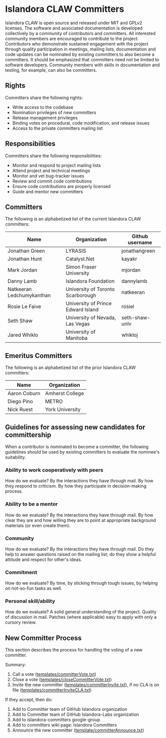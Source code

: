 # Islandora CLAW Committers

Islandora CLAW is open source and released under MIT and GPLv2 licenses. The software and associated documentation is developed collectively by a community of contributors and committers. All interested community members are encouraged to contribute to the project. Contributors who demonstrate sustained engagement with the project through quality participation in meetings, mailing lists, documentation and code updates can be nominated by existing committers to also become a committers. It should be emphasized that committers need not be limited to software developers. Community members with skills in documentation and testing, for example, can also be committers.

## Rights

Committers share the following rights:

* Write access to the codebase
* Nomination privileges of new committers
* Release management privileges
* Binding votes on procedural, code modification, and release issues
* Access to the private committers mailing list

## Responsibilities

Committers share the following responsibilities:

* Monitor and respond to project mailing lists
* Attend project and technical meetings
* Monitor and vet bug-tracker issues
* Review and commit code contributions
* Ensure code contributions are properly licensed
* Guide and mentor new committers

## Committers

The following is an alphabetized list of the current Islandora CLAW committers:

| Name                        | Organization                      | Github username |
|-----------------------------|-----------------------------------|-------------|
| Jonathan Green              | LYRASIS                           | jonathangreen |
| Jonathan Hunt               | Catalyst.Net                      | kayakr      | 
| Mark Jordan                 | Simon Fraser University           | mjordan     |
| Danny Lamb                  | Islandora Foundation              | dannylamb   |
| Natkeeran Ledchumykanthan   | University of Toronto Scarborough | natkeeran   |
| Rosie Le Faive              | University of Prince Edward Island| rosiel      |
| Seth Shaw                   | University of Nevada, Las Vegas   | seth-shaw-unlv |
| Jared Whiklo                | University of Manitoba            | whikloj     |

## Emeritus Committers

The following is an alphabetized list of the prior Islandora CLAW committers:

| Name                        | Organization                      |
|-----------------------------|-----------------------------------|
| Aaron Coburn                | Amherst College                   |
| Diego Pino                  | METRO                             |
| Nick Ruest                  | York University                   |


## Guidelines for assessing new candidates for committership

When a contributor is nominated to become a committer, the following guidelines should be used by existing committers to evaluate the nominee's suitability.

### Ability to work cooperatively with peers

How do we evaluate? By the interactions they have through mail. By how they respond to criticism. By how they participate in decision-making process.

### Ability to be a mentor

How do we evaluate? By the interactions they have through mail. By how clear they are and how willing they are to point at appropriate background materials (or even create them).

### Community

How do we evaluate? By the interactions they have through mail. Do they help to answer questions raised on the mailing list; do they show a helpful attitude and respect for other's ideas.

### Commitment

How do we evaluate? By time, by sticking through tough issues, by helping on not-so-fun tasks as well.

### Personal skill/ability

How do we evaluate? A solid general understanding of the project. Quality of discussion in mail. Patches (where applicable) easy to apply with only a cursory review.

## New Committer Process

This section describes the process for handling the voting of a new committer.

Summary:

1. Call a vote ([templates/committerVote.txt](https://raw.githubusercontent.com/Islandora-CLAW/CLAW/master/docs/contributing/templates/committerVote.txt))
2. Close a vote ([templates/closeCommitterVote.txt](https://raw.githubusercontent.com/Islandora-CLAW/CLAW/master/docs/contributing/templates/closeCommitterVote.txt))
3. Invite the new committer ([templates/committerInvite.txt](https://raw.githubusercontent.com/Islandora-CLAW/CLAW/master/docs/contributing/templates/committerInvite.txt)), if no CLA is on file ([templates/committerInviteCLA.txt](https://raw.githubusercontent.com/Islandora-CLAW/CLAW/master/docs/contributing/templates/committerInviteCLA.txt))

If they accept, then do:

1. Add to Committer team of GitHub Islandora organization
2. Add to Committer team of GitHub Islandora-Labs organization
3. Add to islandora-committers google-group
4. Add to committers wiki page: Islandora Committers 
5. Announce the new committer ([template/committerAnnounce.txt](https://raw.githubusercontent.com/Islandora-CLAW/CLAW/master/docs/contributing/templates/committerAnnounce.txt))
